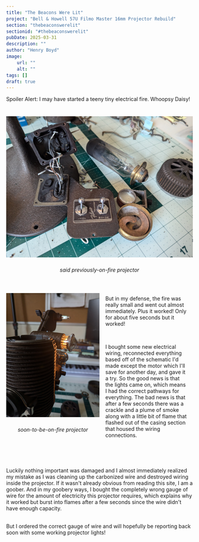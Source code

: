 ```yaml
---
title: "The Beacons Were Lit"
project: "Bell & Howell 57U Filmo Master 16mm Projector Rebuild"
section: "thebeaconswerelit"
sectionid: "#thebeaconswerelit"
pubDate: 2025-03-31
description: ""
author: "Henry Boyd"
image:
    url: ""
    alt: ""
tags: []
draft: true
---
```


Spoiler Alert: I may have started a teeny tiny electrical fire. Whoopsy Daisy!

<div style="padding: 1rem 0rem;">
<img src="/src/assets/ProjectImages/filmo/previouslyonfireprojector.jpg" style="padding: .5rem 0rem;">
<p style="font-style: italic; text-align: center;">said previously-on-fire projector</p>
</div>

<div style="display: grid; grid-template-columns: 1fr 1fr;">
<div style="padding: 1rem 0rem;">
<img src="/src/assets/ProjectImages/filmo/lighton.jpg" style="max-height: 500px; padding: .5rem 0rem;">
<p style="font-style: italic; text-align: center;">soon-to-be-on-fire projector</p>
</div>
<div style="padding: 1rem;">
<p>But in my defense, the fire was really small and went out almost immediately. Plus it worked! Only for about five seconds but it worked!</p>
<br>
<p>I bought some new electrical wiring, reconnected everything based off of the schematic I'd made except the motor which I'll save for another day, and gave it a try. So the good news is that the lights came on, which means I had the correct pathways for everything. The bad news is that after a few seconds there was a crackle and a plume of smoke along with a little bit of flame that flashed out of the casing section that housed the wiring connections.</p>
<br>
</div>
</div>

<br>
<p>Luckily nothing important was damaged and I almost immediately realized my mistake as I was cleaning up the carbonized wire and destroyed wiring inside the projector. If it wasn't already obvious from reading this site, I am a goober. And in my goobery ways, I bought the completely wrong gauge of wire for the amount of electricity this projector requires, which explains why it worked but burst into flames after a few seconds since the wire didn't have enough capacity.</p>

<p><br>But I ordered the correct gauge of wire and will hopefully be reporting back soon with some working projector lights! </p>